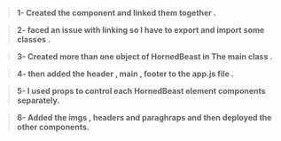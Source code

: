  >**1- Created the component and linked them together .**

> **2- faced an issue with linking so I have to export and import some classes .**

> **3- Created more than one object of HornedBeast in The main class .**

> **4- then added the header , main , footer to the app.js file .**

> **5- I used props to control each HornedBeast element components separately.**

> **6- Added the imgs , headers and paraghraps and then deployed the other components.**
